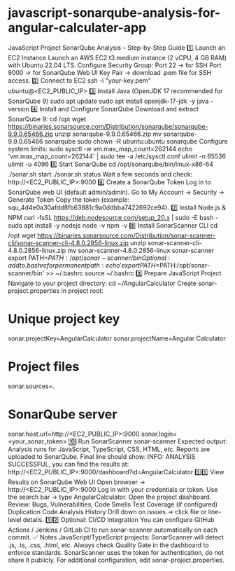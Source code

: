# javascript-sonarqube-analysis-for-angular-calculater-app

JavaScript Project SonarQube Analysis – Step-by-Step Guide
1️⃣ Launch an EC2 Instance
Launch an AWS EC2 t3.medium instance (2 vCPU, 4 GB RAM) with Ubuntu 22.04 LTS.
Configure Security Group:
Port 22 → for SSH
Port 9000 → for SonarQube Web UI
Key Pair → download .pem file for SSH access.
2️⃣ Connect to EC2
ssh -i "your-key.pem" ubuntu@<EC2_PUBLIC_IP>
3️⃣ Install Java (OpenJDK 17 recommended for SonarQube 9)
sudo apt update
sudo apt install openjdk-17-jdk -y
java -version
4️⃣ Install and Configure SonarQube
Download and extract SonarQube 9:
cd /opt
wget https://binaries.sonarsource.com/Distribution/sonarqube/sonarqube-9.9.0.65466.zip
unzip sonarqube-9.9.0.65466.zip
mv sonarqube-9.9.0.65466 sonarqube
sudo chown -R ubuntu:ubuntu sonarqube
Configure system limits:
sudo sysctl -w vm.max_map_count=262144
echo 'vm.max_map_count=262144' | sudo tee -a /etc/sysctl.conf
ulimit -n 65536
ulimit -u 4096
5️⃣ Start SonarQube
cd /opt/sonarqube/bin/linux-x86-64
./sonar.sh start
./sonar.sh status
Wait a few seconds and check:
http://<EC2_PUBLIC_IP>:9000
6️⃣ Create a SonarQube Token
Log in to SonarQube web UI (default admin/admin).
Go to My Account → Security → Generate Token
Copy the token (example: squ_4d4e0a30afdd8fb63881c9a0ddbba7422692ce94).
7️⃣ Install Node.js & NPM
curl -fsSL https://deb.nodesource.com/setup_20.x | sudo -E bash -
sudo apt install -y nodejs
node -v
npm -v
8️⃣ Install SonarScanner CLI
cd /opt
wget https://binaries.sonarsource.com/Distribution/sonar-scanner-cli/sonar-scanner-cli-4.8.0.2856-linux.zip
unzip sonar-scanner-cli-4.8.0.2856-linux.zip
mv sonar-scanner-4.8.0.2856-linux sonar-scanner
export PATH=$PATH:/opt/sonar-scanner/bin
Optional: add to .bashrc for permanent path:
echo 'export PATH=$PATH:/opt/sonar-scanner/bin' >> ~/.bashrc
source ~/.bashrc
9️⃣ Prepare JavaScript Project
Navigate to your project directory:
cd ~/AngularCalculator
Create sonar-project.properties in project root:
# Unique project key
sonar.projectKey=AngularCalculator
sonar.projectName=Angular Calculator

# Project files
sonar.sources=.

# SonarQube server
sonar.host.url=http://<EC2_PUBLIC_IP>:9000
sonar.login=<your_sonar_token>
🔟 Run SonarScanner
sonar-scanner
Expected output:
Analysis runs for JavaScript, TypeScript, CSS, HTML, etc.
Reports are uploaded to SonarQube.
Final line should show:
INFO: ANALYSIS SUCCESSFUL, you can find the results at: http://<EC2_PUBLIC_IP>:9000/dashboard?id=AngularCalculator
1️⃣1️⃣ View Results on SonarQube Web UI
Open browser → http://<EC2_PUBLIC_IP>:9000
Log in with your credentials or token.
Use the search bar → type AngularCalculator.
Open the project dashboard.
Review:
Bugs, Vulnerabilities, Code Smells
Test Coverage (if configured)
Duplication
Code Analysis History
Drill down on issues → click file or line-level details.
1️⃣2️⃣ Optional: CI/CD Integration
You can configure GitHub Actions / Jenkins / GitLab CI to run sonar-scanner automatically on each commit.
✅ Notes
JavaScript/TypeScript projects: SonarScanner will detect .js, .ts, .css, .html, etc.
Always check Quality Gate in the dashboard to enforce standards.
SonarScanner uses the token for authentication, do not share it publicly.
For additional configuration, edit sonar-project.properties.

